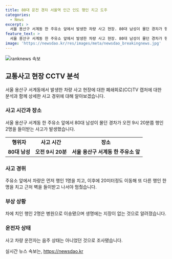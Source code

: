 ```yaml
---
title: 80대 운전 경차 서울역 인근 인도 행인 치고 도주
categories:
  - News
excerpt: >
  서울 용산구 서계동 한 주유소 앞에서 발생한 차량 사고 현장. 80대 남성이 몰던 경차가 행인 2명을 들이받고 벽을 들이받아 멈춘 사고로, 피해자는 병원으로 이송됐으나 생명에는 지장이 없는 것으로 알려져. 사고차량 운전자는 음주 상태는 아니었던 것으로 밝혀졌다. 현장 사진과 함께 신속한 대응으로 큰 사고가 발생하지는 않았으며, 조사가 계속되고 있다.
feature_text: >
  서울 용산구 서계동 한 주유소 앞에서 발생한 차량 사고 현장. 80대 남성이 몰던 경차가 행인 2명을 들이받고 벽을 들이받아 멈춘 사고로, 피해자는 병원으로 이송됐으나 생명에는 지장이 없는 것으로 알려져. 사고차량 운전자는 음주 상태는 아니었던 것으로 밝혀졌다. 현장 사진과 함께 신속한 대응으로 큰 사고가 발생하지는 않았으며, 조사가 계속되고 있다.
image: 'https://newsdao.kr/res/images/meta/newsdao_breakingnews.jpg'
---
```


<p><img src="https://newsdao.kr/res/images/meta/newsdao_breakingnews.jpg" alt="ranknews 속보" /></p>

<h2 data-ke-size="size26">교통사고 현장 CCTV 분석</h2>

<p data-ke-size="size16">서울 용산구 서계동에서 발생한 차량 사고 현장에 대한 폐쇄회로(CC)TV 캡처에 대한 분석과 함께 상세한 사고 경위에 대해 알아보겠습니다.</p>

<h3>사고 시간과 장소</h3>

<p data-ke-size="size16">서울 용산구 서계동 한 주유소 앞에서 80대 남성이 몰던 경차가 오전 9시 20분쯤 행인 2명을 들이받는 사고가 발생했습니다.</p>

<table>
    <tr>
        <td style="text-align: center; height: 17px;"><b>행위자</b></td>
        <td style="text-align: center; height: 17px;"><b>사고 시간</b></td>
        <td style="text-align: center; height: 17px;"><b>장소</b></td>
    </tr>
    <tr>
        <td style="text-align: center; height: 17px;"><b>80대 남성</b></td>
        <td style="text-align: center; height: 17px;"><b>오전 9시 20분</b></td>
        <td style="text-align: center; height: 17px;"><b>서울 용산구 서계동 한 주유소 앞</b></td>
    </tr>
</table>

<h3>사고 경위</h3>

<p data-ke-size="size16">주유소 앞에서 차량은 먼저 행인 1명을 치고, 이후에 20미터정도 이동해 또 다른 행인 한 명을 치고 근처 벽을 들이받고 나서야 멈췄습니다.</p>

<h3>부상 상황</h3>

<p data-ke-size="size16">차에 치인 행인 2명은 병원으로 이송됐으며 생명에는 지장이 없는 것으로 알려졌습니다.</p>

<h3>운전자 상태</h3>

<p data-ke-size="size16">사고 차량 운전자는 음주 상태는 아니었던 것으로 조사됐습니다.</p>
실시간 뉴스 속보는, <a href="https://newsdao.kr" rel="dofollow">https://newsdao.kr</a>


